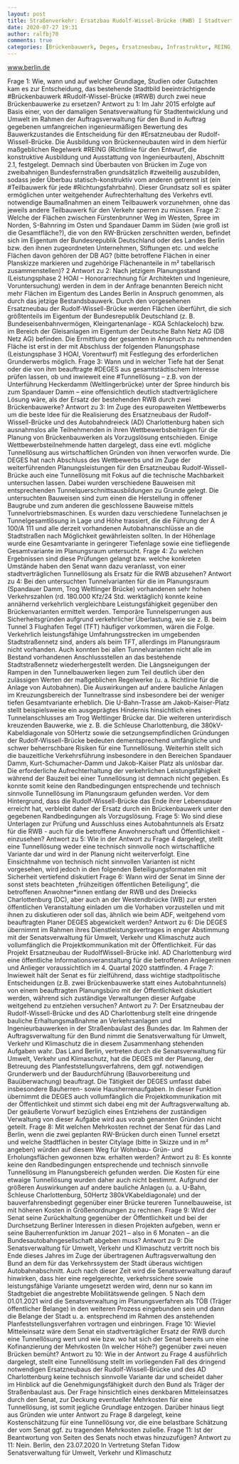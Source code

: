 ```yaml
---
layout: post
title: Straßenverkehr: Ersatzbau Rudolf-Wissel-Brücke (RWB) I Stadtverträglicher Tunnel statt zwei Brückenbauwerke über Charlottenburg?, aus Senat
date: 2020-07-27 19:31
author: ralfbj70
comments: true
categories: [Brückenbauwerk, Deges, Ersatzneubau, Infrastruktur, REING, Richtungsfahrbahn, Rudolf, RWB, Straßenverkehr, Teilbauwerk, Tunnellösung, zweiteilig]
---
```

www.berlin.de

Frage 1:
Wie, wann und auf welcher Grundlage, Studien oder Gutachten kam es zur Entscheidung, das bestehende
Stadtbild beeinträchtigende #Brückenbauwerk #Rudolf-Wissel-Brücke (#RWB) durch zwei neue
Brückenbauwerke zu ersetzen?
Antwort zu 1:
Im Jahr 2015 erfolgte auf Basis einer, von der damaligen Senatsverwaltung für
Stadtentwicklung und Umwelt im Rahmen der Auftragsverwaltung für den Bund in Auftrag
gegebenen umfangreichen ingenieurmäßigen Bewertung des Bauwerkzustandes die
Entscheidung für den #Ersatzneubau der Rudolf-Wissell-Brücke.
Die Ausbildung von Brückenneubauten wird in dem hierfür maßgeblichen Regelwerk #REING (Richtlinie für den Entwurf, die konstruktive Ausbildung und Ausstattung von
Ingenieurbauten), Abschnitt 2.1, festgelegt. Demnach sind Überbauten von Brücken im
Zuge von zweibahnigen Bundesfernstraßen grundsätzlich #zweiteilig auszubilden, sodass
jeder Überbau statisch-konstruktiv vom anderen getrennt ist (ein #Teilbauwerk für jede
#Richtungsfahrbahn). Dieser Grundsatz soll es später ermöglichen unter weitgehender
Aufrechterhaltung des Verkehrs evtl. notwendige Baumaßnahmen an einem Teilbauwerk
vorzunehmen, ohne das jeweils andere Teilbauwerk für den Verkehr sperren zu müssen.
Frage 2:
Welche der Flächen zwischen Fürstenbrunner Weg im Westen, Spree im Norden, S-Bahnring im Osten und
Spandauer Damm im Süden (wie groß ist die Gesamtfläche?), die von den RW-Brücken zerschnitten werden,
befindet sich im Eigentum der Bundesrepublik Deutschland oder des Landes Berlin bzw. den ihnen
zugeordneten Unternehmen, Stiftungen etc. und welche Flächen davon gehören der DB AG? (bitte betroffene
Flächen in einer Planskizze markieren und zugehörige Flächenanteile in m² tabellarisch zusammenstellen)?
2
Antwort zu 2:
Nach jetzigem Planungsstand (Leistungsphase 2 HOAI – Honorarrechnung für Architekten
und Ingenieure, Voruntersuchung) werden in dem in der Anfrage benannten Bereich nicht
mehr Flächen im Eigentum des Landes Berlin in Anspruch genommen, als durch das jetzige
Bestandsbauwerk. Durch den vorgesehenen Ersatzneubau der Rudolf-Wissell-Brücke
werden Flächen überführt, die sich größtenteils im Eigentum der Bundesrepublik
Deutschland (z. B. Bundeseisenbahnvermögen, Kleingartenanlage - KGA Schlackeloch)
bzw. im Bereich der Gleisanlagen im Eigentum der Deutsche Bahn Netz AG (DB Netz AG)
befinden. Die Ermittlung der gesamten in Anspruch zu nehmenden Fläche ist erst in der mit
Abschluss der folgenden Planungsphase (Leistungsphase 3 HOAI, Vorentwurf) mit
Festlegung des erforderlichen Grunderwerbs möglich.
Frage 3:
Wann und in welcher Tiefe hat der Senat oder die von ihm beauftragte #DEGES aus gesamtstädtischem
Interesse prüfen lassen, ob und inwieweit eine #Tunnellösung – z.B. von der Unterführung Heckerdamm
(Weltlingerbrücke) unter der Spree hindurch bis zum Spandauer Damm – eine offensichtlich deutlich
stadtverträglichere Lösung wäre, als der Ersatz der bestehenden RWB durch zwei Brückenbauwerke?
Antwort zu 3:
Im Zuge des europaweiten Wettbewerbs um die beste Idee für die Realisierung des
Ersatzneubaus der Rudolf-Wissell-Brücke und des Autobahndreieck (AD) Charlottenburg
haben sich ausnahmslos alle Teilnehmenden in ihren Wettbewerbsbeiträgen für die
Planung von Brückenbauwerken als Vorzugslösung entschieden. Einige
Wettbewerbsteilnehmende hatten dargelegt, dass eine evtl. mögliche Tunnellösung aus
wirtschaftlichen Gründen von ihnen verworfen wurde. Die DEGES hat nach Abschluss des
Wettbewerbs und im Zuge der weiterführenden Planungsleistungen für den Ersatzneubau
Rudolf-Wissell-Brücke auch eine Tunnellösung mit Fokus auf die technische Machbarkeit
untersuchen lassen. Dabei wurden verschiedene Bauweisen mit entsprechenden
Tunnelquerschnittsausbildungen zu Grunde gelegt. Die untersuchten Bauweisen sind zum
einen die Herstellung in offener Baugrube und zum anderen die geschlossene Bauweise
mittels Tunnelvortriebsmaschinen. Es wurden dazu verschiedene Tunnelachsen je
Tunnelgesamtlösung in Lage und Höhe trassiert, die die Führung der A 100/A 111 und alle
derzeit vorhandenen Autobahnanschlüsse an die Stadtstraßen nach Möglichkeit
gewährleisten sollten. In der Höhenlage wurde eine Gesamtvariante in geringerer
Tiefenlage sowie eine tiefliegende Gesamtvariante im Planungsraum untersucht.
Frage 4:
Zu welchen Ergebnissen sind diese Prüfungen gelangt bzw. welche konkreten Umstände haben den Senat
wann dazu veranlasst, von einer stadtverträglichen Tunnellösung als Ersatz für die RWB abzusehen?
Antwort zu 4:
Bei den untersuchten Tunnelvarianten für die im Planungsraum (Spandauer Damm, Trog
Weltlinger Brücke) vorhandenen sehr hohen Verkehrszahlen (rd. 180.000 Kfz/24 Std.
werktäglich) konnte keine annähernd verkehrlich vergleichbare Leistungsfähigkeit
gegenüber den Brückenvarianten ermittelt werden. Temporäre Tunnelsperrungen aus
Sicherheitsgründen aufgrund verkehrlicher Überlastung, wie sie z. B. beim Tunnel
3
Flughafen Tegel (TFT) häufiger vorkommen, wären die Folge. Verkehrlich leistungsfähige
Umfahrungsstrecken im umgebenden Stadtstraßennetz sind, anders als beim TFT,
allerdings im Planungsraum nicht vorhanden. Auch konnten bei allen Tunnelvarianten nicht
alle im Bestand vorhandenen Anschlussstellen an das bestehende Stadtstraßennetz
wiederhergestellt werden. Die Längsneigungen der Rampen in den Tunnelbauwerken
liegen zum Teil deutlich über den zulässigen Werten der maßgeblichen Regelwerke (u. a.
Richtlinie für die Anlage von Autobahnen). Die Auswirkungen auf andere bauliche Anlagen
im Kreuzungsbereich der Tunneltrasse sind insbesondere bei der weniger tiefen
Gesamtvariante erheblich. Die U-Bahn-Trasse am Jakob-Kaiser-Platz stellt beispielsweise
ein ausgeprägtes Hindernis hinsichtlich eines Tunnelanschlusses am Trog Weltlinger
Brücke dar. Die weiteren unterirdisch kreuzenden Bauwerke, wie z. B. die Schleuse
Charlottenburg, die 380kV-Kabeldiagonale von 50Hertz sowie die setzungsempfindlichen
Gründungen der Rudolf-Wissell-Brücke bedeuten dementsprechend umfängliche und
schwer beherrschbare Risiken für eine Tunnellösung.
Weiterhin stellt sich die bauzeitliche Verkehrsführung insbesondere in den Bereichen
Spandauer Damm, Kurt-Schumacher-Damm und Jakob-Kaiser Platz als unlösbar dar. Die
erforderliche Aufrechterhaltung der verkehrlichen Leistungsfähigkeit während der Bauzeit
bei einer Tunnellösung ist demnach nicht gegeben.
Es konnte somit keine den Randbedingungen entsprechende und technisch sinnvolle
Tunnellösung im Planungsraum gefunden werden.
Vor dem Hintergrund, dass die Rudolf-Wissell-Brücke das Ende ihrer Lebensdauer erreicht
hat, verbleibt daher der Ersatz durch ein Brückenbauwerk unter den gegebenen
Randbedingungen als Vorzugslösung.
Frage 5:
Wo sind diese Unterlagen zur Prüfung und Ausschluss eines Autobahntunnels als Ersatz für die RWB - auch
für die betroffene Anwohnerschaft und Öffentlichkeit - einzusehen?
Antwort zu 5:
Wie in der Antwort zu Frage 4 dargelegt, stellt eine Tunnellösung weder eine technisch
sinnvolle noch wirtschaftliche Variante dar und wird in der Planung nicht weiterverfolgt. Eine
Einsichtnahme von technisch nicht sinnvollen Varianten ist nicht vorgesehen, wird jedoch in
den folgenden Beteiligungsformaten mit Sicherheit vertiefend diskutiert
Frage 6:
Wann wird der Senat im Sinne der sonst stets beachteten „frühzeitigen öffentlichen Beteiligung“, die
betroffenen Anwohner*innen entlang der RWB und des Dreiecks Charlottenburg (DC), aber auch an der
Westendbrücke (WB) zur ersten öffentlichen Veranstaltung einladen um die Vorhaben vorzustellen und mit
ihnen zu diskutieren oder soll das, ähnlich wie beim ADF, weitgehend vom beauftragten Planer DEGES
abgewickelt werden?
Antwort zu 6:
Die DEGES übernimmt im Rahmen ihres Dienstleistungsvertrages in enger Abstimmung mit
der Senatsverwaltung für Umwelt, Verkehr und Klimaschutz auch vollumfänglich die
Projektkommunikation mit der Öffentlichkeit. Für das Projekt Ersatzneubau der RudolfWissell-Brücke inkl. AD Charlottenburg wird eine öffentliche Informationsveranstaltung für
die betroffenen Anliegerinnen und Anlieger voraussichtlich im 4. Quartal 2020 stattfinden.
4
Frage 7:
Inwieweit hält der Senat es für zielführend, dass wichtige stadtpolitische Entscheidungen (z.B. zwei Brückenbauwerke statt eines Autobahntunnels) von einem beauftragten Planungsbüro mit der Öffentlichkeit diskutiert
werden, während sich zuständige Verwaltungen dieser Aufgabe weitgehend zu entziehen versuchen?
Antwort zu 7:
Der Ersatzneubau der Rudolf-Wissell-Brücke und des AD Charlottenburg stellt eine
dringende bauliche Erhaltungsmaßnahme an Verkehrsanlagen und Ingenieurbauwerken in
der Straßenbaulast des Bundes dar. Im Rahmen der Auftragsverwaltung für den Bund
nimmt die Senatsverwaltung für Umwelt, Verkehr und Klimaschutz die in diesem
Zusammenhang stehenden Aufgaben wahr. Das Land Berlin, vertreten durch die
Senatsverwaltung für Umwelt, Verkehr und Klimaschutz, hat die DEGES mit der Planung,
der Betreuung des Planfeststellungsverfahrens, dem ggf. notwendigen Grunderwerb und
der Baudurchführung (Bauvorbereitung und Bauüberwachung) beauftragt. Die Tätigkeit der
DEGES umfasst dabei insbesondere Bauherren- sowie Hausherrenaufgaben. In dieser
Funktion übernimmt die DEGES auch vollumfänglich die Projektkommunikation mit der
Öffentlichkeit und stimmt sich dabei eng mit der Auftragsverwaltung ab. Der geäußerte
Vorwurf bezüglich eines Entziehens der zuständigen Verwaltung von dieser Aufgabe wird
aus vorab genannten Gründen nicht geteilt.
Frage 8:
Mit welchen Mehrkosten rechnet der Senat für das Land Berlin, wenn die zwei geplanten RW-Brücken durch
einen Tunnel ersetzt und welche Stadtflächen in bester Citylage (bitte in Skizze und in m² angeben) würden
auf diesem Weg für Wohnbau- Grün- und Erholungsflächen gewonnen bzw. erhalten werden?
Antwort zu 8:
Es konnte keine den Randbedingungen entsprechende und technisch sinnvolle
Tunnellösung im Planungsbereich gefunden werden. Die Kosten für eine etwaige
Tunnellösung wurden daher auch nicht bestimmt. Aufgrund der größeren Auswirkungen auf
andere bauliche Anlagen (u. a. U-Bahn, Schleuse Charlottenburg, 50Hertz 380kVKabeldiagonale) und der bauverfahrensbedingt gegenüber einer Brücke teureren
Tunnelbauweise, ist mit höheren Kosten in Größenordnungen zu rechnen.
Frage 9:
Wird der Senat seine Zurückhaltung gegenüber der Öffentlichkeit und bei der Durchsetzung Berliner
Interessen in diesen Projekten aufgeben, wenn er seine Bauherrenfunktion im Januar 2021 – also in 6
Monaten – an die Bundesautobahngesellschaft abgeben muss?
Antwort zu 9:
Die Senatsverwaltung für Umwelt, Verkehr und Klimaschutz vertritt noch bis Ende dieses
Jahres im Zuge der übertragenen Auftragsverwaltung den Bund an dem für das
Verkehrssystem der Stadt überaus wichtigen Autobahnabschnitt. Auch nach dieser Zeit wird
die Senatsverwaltung darauf hinwirken, dass hier eine regelgerechte, verkehrssichere
sowie leistungsfähige Variante umgesetzt werden wird, denn nur so kann im Stadtgebiet die
angestrebte Mobilitätswende gelingen.
5
Nach dem 01.01.2021 wird die Senatsverwaltung im Planungsverfahren als TÖB (Träger
öffentlicher Belange) in den weiteren Prozess eingebunden sein und dann die Belange der
Stadt u. a. entsprechend im Rahmen des anstehenden Planfeststellungsverfahren
vortragen und einbringen.
Frage 10:
Wieviel Mitteleinsatz wäre dem Senat ein stadtverträglicher Ersatz der RWB durch eine Tunnellösung wert
und wie bzw. wo hat sich der Senat bereits um eine Kofinanzierung der Mehrkosten (In welcher Höhe?)
gegenüber zwei neuen Brücken bemüht?
Antwort zu 10:
Wie in der Antwort zu Frage 4 ausführlich dargelegt, stellt eine Tunnellösung stellt im
vorliegenden Fall des dringend notwendigen Ersatzneubaus der Rudolf-Wissell-Brücke und
des AD Charlottenburg keine technisch sinnvolle Variante dar und scheidet daher im
Hinblick auf die Genehmigungsfähigkeit durch den Bund als Träger der Straßenbaulast aus.
Der Frage hinsichtlich eines denkbaren Mitteleinsatzes durch den Senat, zur Deckung
eventueller Mehrkosten für eine Tunnellösung, ist somit jegliche Grundlage entzogen.
Darüber hinaus liegt aus Gründen wie unter Antwort zu Frage 8 dargelegt, keine
Kostenschätzung für eine Tunnellösung vor, die eine belastbare Schätzung der vom Senat
ggf. zu tragenden Mehrkosten zuließe.
Frage 11:
Ist der Beantwortung von Seiten des Senats noch etwas hinzuzufügen?
Antwort zu 11:
Nein.
Berlin, den 23.07.2020
In Vertretung
Stefan Tidow
Senatsverwaltung für
Umwelt, Verkehr und Klimaschutz
